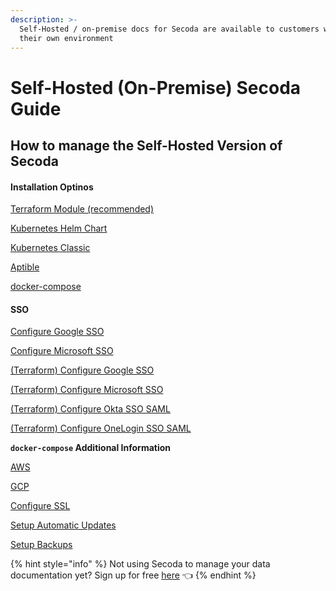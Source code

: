 ```yaml
---
description: >-
  Self-Hosted / on-premise docs for Secoda are available to customers who host Secoda in
  their own environment
---
```


# Self-Hosted (On-Premise) Secoda Guide

## **How to manage the Self-Hosted Version of Secoda** <a href="#h_3a4bfd6458" id="h_3a4bfd6458"></a>

#### **Installation Optinos**

[Terraform Module (recommended)](https://github.com/secoda/terraform-aws-secoda)

[Kubernetes Helm Chart](https://github.com/secoda/secoda-helm)

[Kubernetes Classic](https://github.com/secoda/on-premise)

[Aptible](https://www.notion.so/Aptible-fff96ee0cb1c45d3a788e7c0602bc845)

[docker-compose](https://www.notion.so/Docker-Compose-ef693d34144c4c4ba1a76aa48e60995a)

#### **SSO**

[Configure Google SSO](https://www.notion.so/Configure-Google-SSO-372ef199fad04d2394828afdaa57072c)

[Configure Microsoft SSO](https://www.notion.so/Configure-Microsoft-SSO-f2cde378cefd47b8b7eb58eca82b8c2d)

[(Terraform) Configure Google SSO](https://www.notion.so/Terraform-Configure-Google-SSO-038c543b8ba44bb48f3a3836589cb6d0)

[(Terraform) Configure Microsoft SSO](https://www.notion.so/Terraform-Configure-Microsoft-SSO-60a74255b9c0487cb7c3515bfb0081c8)

[(Terraform) Configure Okta SSO SAML](https://www.notion.so/Terraform-Configure-Okta-SSO-SAML-56f016e697664a3b8037e6edde381019)

[(Terraform) Configure OneLogin SSO SAML](https://www.notion.so/Terraform-Configure-OneLogin-SSO-SAML-2fa9964b26f14ce8bb911dffe82a0bfd)

**`docker-compose` Additional Information**

[AWS](https://www.notion.so/AWS-1b1dba2dce3a490990faca5134747a24)

[GCP](https://www.notion.so/GCP-ef49d7cf08d84cd2b8362b19d41bc6f3)

[Configure SSL](https://www.notion.so/Configure-SSL-fa6d81cb533a4e5f8237481af4557d21)

[Setup Automatic Updates](https://www.notion.so/Setup-Automatic-Updates-08ac86a71c6446ebbc846f74f32072d2)

[Setup Backups](https://www.notion.so/Setup-Backups-494f8434cf6344d4ba5ae1fcabf7eb7e)

{% hint style="info" %}
Not using Secoda to manage your data documentation yet? Sign up for free [here](http://app.secoda.co/) 👈
{% endhint %}
